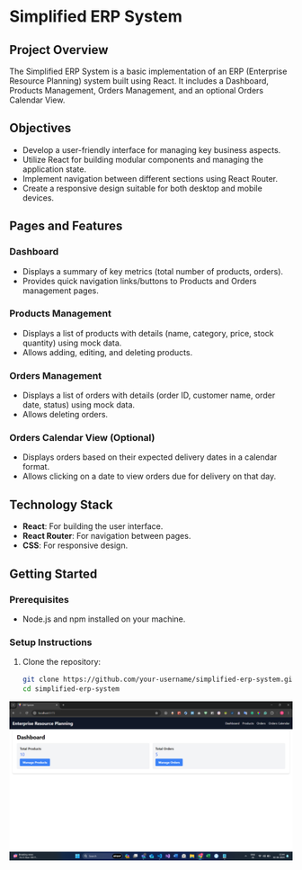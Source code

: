 # Simplified ERP System

## Project Overview

The Simplified ERP System is a basic implementation of an ERP (Enterprise Resource Planning) system built using React. It includes a Dashboard, Products Management, Orders Management, and an optional Orders Calendar View.

## Objectives

- Develop a user-friendly interface for managing key business aspects.
- Utilize React for building modular components and managing the application state.
- Implement navigation between different sections using React Router.
- Create a responsive design suitable for both desktop and mobile devices.

## Pages and Features

### Dashboard

- Displays a summary of key metrics (total number of products, orders).
- Provides quick navigation links/buttons to Products and Orders management pages.

### Products Management

- Displays a list of products with details (name, category, price, stock quantity) using mock data.
- Allows adding, editing, and deleting products.

### Orders Management

- Displays a list of orders with details (order ID, customer name, order date, status) using mock data.
- Allows deleting orders.

### Orders Calendar View (Optional)

- Displays orders based on their expected delivery dates in a calendar format.
- Allows clicking on a date to view orders due for delivery on that day.

## Technology Stack

- **React**: For building the user interface.
- **React Router**: For navigation between pages.
- **CSS**: For responsive design.

## Getting Started

### Prerequisites

- Node.js and npm installed on your machine.

### Setup Instructions

1. Clone the repository:
   ```bash
   git clone https://github.com/your-username/simplified-erp-system.git
   cd simplified-erp-system
   ```

![alt text](image.png)
